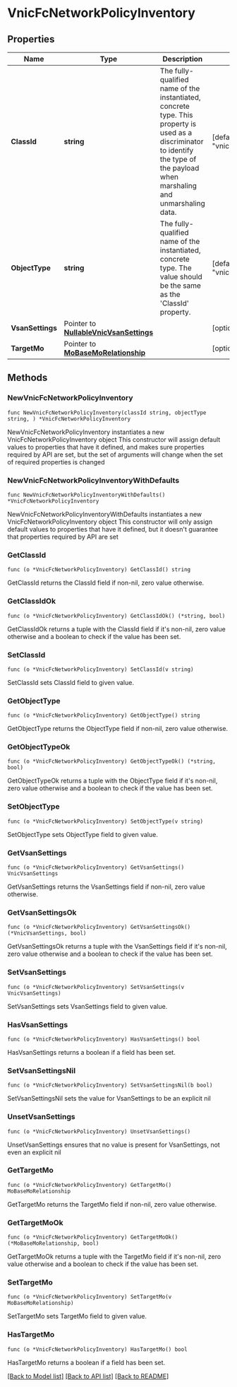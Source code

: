# VnicFcNetworkPolicyInventory

## Properties

Name | Type | Description | Notes
------------ | ------------- | ------------- | -------------
**ClassId** | **string** | The fully-qualified name of the instantiated, concrete type. This property is used as a discriminator to identify the type of the payload when marshaling and unmarshaling data. | [default to "vnic.FcNetworkPolicyInventory"]
**ObjectType** | **string** | The fully-qualified name of the instantiated, concrete type. The value should be the same as the &#39;ClassId&#39; property. | [default to "vnic.FcNetworkPolicyInventory"]
**VsanSettings** | Pointer to [**NullableVnicVsanSettings**](VnicVsanSettings.md) |  | [optional] 
**TargetMo** | Pointer to [**MoBaseMoRelationship**](MoBaseMoRelationship.md) |  | [optional] 

## Methods

### NewVnicFcNetworkPolicyInventory

`func NewVnicFcNetworkPolicyInventory(classId string, objectType string, ) *VnicFcNetworkPolicyInventory`

NewVnicFcNetworkPolicyInventory instantiates a new VnicFcNetworkPolicyInventory object
This constructor will assign default values to properties that have it defined,
and makes sure properties required by API are set, but the set of arguments
will change when the set of required properties is changed

### NewVnicFcNetworkPolicyInventoryWithDefaults

`func NewVnicFcNetworkPolicyInventoryWithDefaults() *VnicFcNetworkPolicyInventory`

NewVnicFcNetworkPolicyInventoryWithDefaults instantiates a new VnicFcNetworkPolicyInventory object
This constructor will only assign default values to properties that have it defined,
but it doesn't guarantee that properties required by API are set

### GetClassId

`func (o *VnicFcNetworkPolicyInventory) GetClassId() string`

GetClassId returns the ClassId field if non-nil, zero value otherwise.

### GetClassIdOk

`func (o *VnicFcNetworkPolicyInventory) GetClassIdOk() (*string, bool)`

GetClassIdOk returns a tuple with the ClassId field if it's non-nil, zero value otherwise
and a boolean to check if the value has been set.

### SetClassId

`func (o *VnicFcNetworkPolicyInventory) SetClassId(v string)`

SetClassId sets ClassId field to given value.


### GetObjectType

`func (o *VnicFcNetworkPolicyInventory) GetObjectType() string`

GetObjectType returns the ObjectType field if non-nil, zero value otherwise.

### GetObjectTypeOk

`func (o *VnicFcNetworkPolicyInventory) GetObjectTypeOk() (*string, bool)`

GetObjectTypeOk returns a tuple with the ObjectType field if it's non-nil, zero value otherwise
and a boolean to check if the value has been set.

### SetObjectType

`func (o *VnicFcNetworkPolicyInventory) SetObjectType(v string)`

SetObjectType sets ObjectType field to given value.


### GetVsanSettings

`func (o *VnicFcNetworkPolicyInventory) GetVsanSettings() VnicVsanSettings`

GetVsanSettings returns the VsanSettings field if non-nil, zero value otherwise.

### GetVsanSettingsOk

`func (o *VnicFcNetworkPolicyInventory) GetVsanSettingsOk() (*VnicVsanSettings, bool)`

GetVsanSettingsOk returns a tuple with the VsanSettings field if it's non-nil, zero value otherwise
and a boolean to check if the value has been set.

### SetVsanSettings

`func (o *VnicFcNetworkPolicyInventory) SetVsanSettings(v VnicVsanSettings)`

SetVsanSettings sets VsanSettings field to given value.

### HasVsanSettings

`func (o *VnicFcNetworkPolicyInventory) HasVsanSettings() bool`

HasVsanSettings returns a boolean if a field has been set.

### SetVsanSettingsNil

`func (o *VnicFcNetworkPolicyInventory) SetVsanSettingsNil(b bool)`

 SetVsanSettingsNil sets the value for VsanSettings to be an explicit nil

### UnsetVsanSettings
`func (o *VnicFcNetworkPolicyInventory) UnsetVsanSettings()`

UnsetVsanSettings ensures that no value is present for VsanSettings, not even an explicit nil
### GetTargetMo

`func (o *VnicFcNetworkPolicyInventory) GetTargetMo() MoBaseMoRelationship`

GetTargetMo returns the TargetMo field if non-nil, zero value otherwise.

### GetTargetMoOk

`func (o *VnicFcNetworkPolicyInventory) GetTargetMoOk() (*MoBaseMoRelationship, bool)`

GetTargetMoOk returns a tuple with the TargetMo field if it's non-nil, zero value otherwise
and a boolean to check if the value has been set.

### SetTargetMo

`func (o *VnicFcNetworkPolicyInventory) SetTargetMo(v MoBaseMoRelationship)`

SetTargetMo sets TargetMo field to given value.

### HasTargetMo

`func (o *VnicFcNetworkPolicyInventory) HasTargetMo() bool`

HasTargetMo returns a boolean if a field has been set.


[[Back to Model list]](../README.md#documentation-for-models) [[Back to API list]](../README.md#documentation-for-api-endpoints) [[Back to README]](../README.md)


